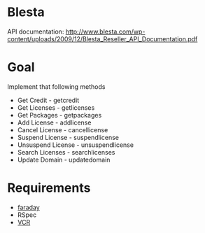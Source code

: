 # Blesta

API documentation: http://www.blesta.com/wp-content/uploads/2009/12/Blesta_Reseller_API_Documentation.pdf

# Goal

Implement that following methods

  * Get Credit - getcredit
  * Get Licenses - getlicenses
  * Get Packages - getpackages
  * Add License - addlicense
  * Cancel License - cancellicense
  * Suspend License - suspendlicense
  * Unsuspend License - unsuspendlicense
  * Search Licenses - searchlicenses
  * Update Domain - updatedomain


# Requirements

 * [faraday](https://github.com/site5/squall/blob/master/lib/squall/support/base.rb#L43-55)
 * RSpec
 * [VCR](https://github.com/myronmarston/vcr)

